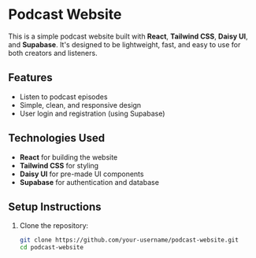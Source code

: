 # Podcast Website

This is a simple podcast website built with **React**, **Tailwind CSS**, **Daisy UI**, and **Supabase**. It's designed to be lightweight, fast, and easy to use for both creators and listeners.

## Features

- Listen to podcast episodes
- Simple, clean, and responsive design
- User login and registration (using Supabase)

## Technologies Used

- **React** for building the website
- **Tailwind CSS** for styling
- **Daisy UI** for pre-made UI components
- **Supabase** for authentication and database

## Setup Instructions

1. Clone the repository:

   ```bash
   git clone https://github.com/your-username/podcast-website.git
   cd podcast-website
   ```
